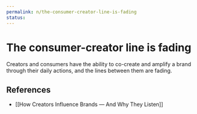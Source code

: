 ```yaml
---
permalink: n/the-consumer-creator-line-is-fading
status: 
---
```

# The consumer-creator line is fading

Creators and consumers have the ability to co-create and amplify a brand through their daily actions, and the lines between them are fading.

## References

- [[How Creators Influence Brands — And Why They Listen]]
